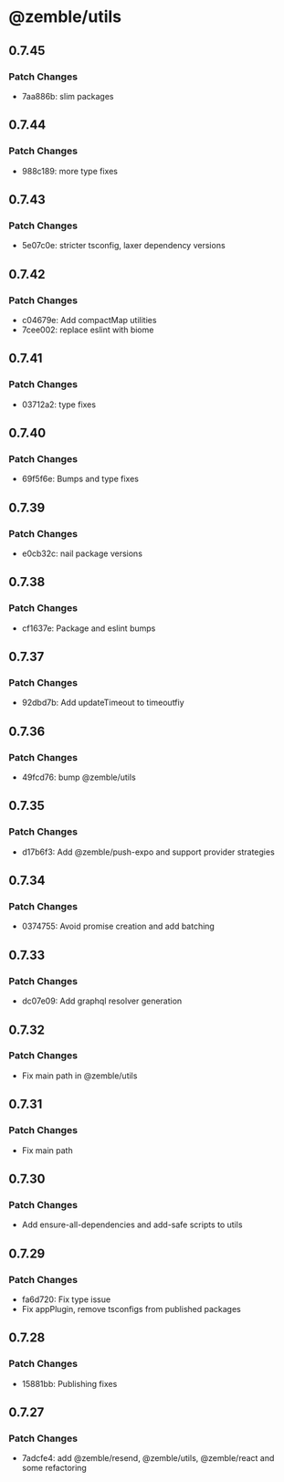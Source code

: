 # @zemble/utils

## 0.7.45

### Patch Changes

- 7aa886b: slim packages

## 0.7.44

### Patch Changes

- 988c189: more type fixes

## 0.7.43

### Patch Changes

- 5e07c0e: stricter tsconfig, laxer dependency versions

## 0.7.42

### Patch Changes

- c04679e: Add compactMap utilities
- 7cee002: replace eslint with biome

## 0.7.41

### Patch Changes

- 03712a2: type fixes

## 0.7.40

### Patch Changes

- 69f5f6e: Bumps and type fixes

## 0.7.39

### Patch Changes

- e0cb32c: nail package versions

## 0.7.38

### Patch Changes

- cf1637e: Package and eslint bumps

## 0.7.37

### Patch Changes

- 92dbd7b: Add updateTimeout to timeoutfiy

## 0.7.36

### Patch Changes

- 49fcd76: bump @zemble/utils

## 0.7.35

### Patch Changes

- d17b6f3: Add @zemble/push-expo and support provider strategies

## 0.7.34

### Patch Changes

- 0374755: Avoid promise creation and add batching

## 0.7.33

### Patch Changes

- dc07e09: Add graphql resolver generation

## 0.7.32

### Patch Changes

- Fix main path in @zemble/utils

## 0.7.31

### Patch Changes

- Fix main path

## 0.7.30

### Patch Changes

- Add ensure-all-dependencies and add-safe scripts to utils

## 0.7.29

### Patch Changes

- fa6d720: Fix type issue
- Fix appPlugin, remove tsconfigs from published packages

## 0.7.28

### Patch Changes

- 15881bb: Publishing fixes

## 0.7.27

### Patch Changes

- 7adcfe4: add @zemble/resend, @zemble/utils, @zemble/react and some refactoring
